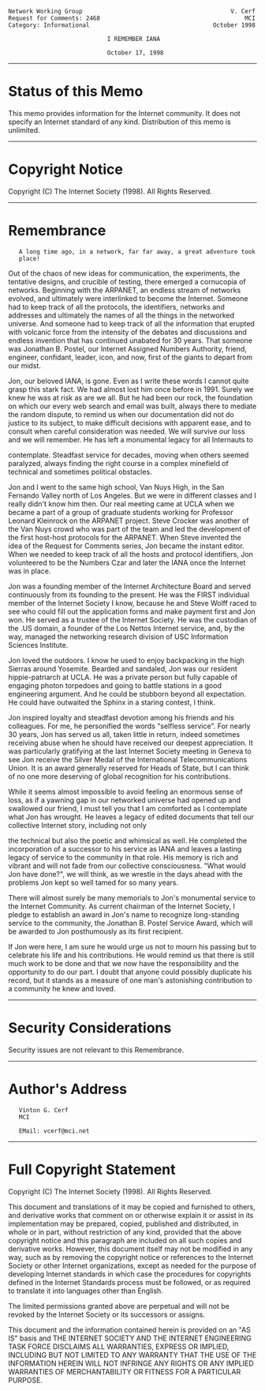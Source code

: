 

```text
Network Working Group                                          V. Cerf
Request for Comments: 2468                                         MCI
Category: Informational                                   October 1998

                            I REMEMBER IANA

                            October 17, 1998
```

---
# **Status of this Memo**

This memo provides information for the Internet community.  It does not specify an Internet standard of any kind.  Distribution of this memo is unlimited.

---
# **Copyright Notice**

Copyright \(C\) The Internet Society \(1998\).  All Rights Reserved.

---
# **Remembrance**

```text
   A long time ago, in a network, far far away, a great adventure took
   place!
```

Out of the chaos of new ideas for communication, the experiments, the tentative designs, and crucible of testing, there emerged a cornucopia of networks.  Beginning with the ARPANET, an endless stream of networks evolved, and ultimately were interlinked to become the Internet.  Someone had to keep track of all the protocols, the identifiers, networks and addresses and ultimately the names of all the things in the networked universe.  And someone had to keep track of all the information that erupted with volcanic force from the intensity of the debates and discussions and endless invention that has continued unabated for 30 years.  That someone was Jonathan B. Postel, our Internet Assigned Numbers Authority, friend, engineer, confidant, leader, icon, and now, first of the giants to depart from our midst.

Jon, our beloved IANA, is gone.  Even as I write these words I cannot quite grasp this stark fact.  We had almost lost him once before in 1991.  Surely we knew he was at risk as are we all.  But he had been our rock, the foundation on which our every web search and email was built, always there to mediate the random dispute, to remind us when our documentation did not do justice to its subject, to make difficult decisions with apparent ease, and to consult when careful consideration was needed.  We will survive our loss and we will remember.  He has left a monumental legacy for all Internauts to

contemplate.  Steadfast service for decades, moving when others seemed paralyzed, always finding the right course in a complex minefield of technical and sometimes political obstacles.

Jon and I went to the same high school, Van Nuys High, in the San Fernando Valley north of Los Angeles.  But we were in different classes and I really didn't know him then.  Our real meeting came at UCLA when we became a part of a group of graduate students working for Professor Leonard Kleinrock on the ARPANET project.  Steve Crocker was another of the Van Nuys crowd who was part of the team and led the development of the first host-host protocols for the ARPANET.  When Steve invented the idea of the Request for Comments series, Jon became the instant editor.  When we needed to keep track of all the hosts and protocol identifiers, Jon volunteered to be the Numbers Czar and later the IANA once the Internet was in place.

Jon was a founding member of the Internet Architecture Board and served continuously from its founding to the present.  He was the FIRST individual member of the Internet Society I know, because he and Steve Wolff raced to see who could fill out the application forms and make payment first and Jon won.  He served as a trustee of the Internet Society.  He was the custodian of the .US domain, a founder of the Los Nettos Internet service, and, by the way, managed the networking research division of USC Information Sciences Institute.

Jon loved the outdoors.  I know he used to enjoy backpacking in the high Sierras around Yosemite.  Bearded and sandaled, Jon was our resident hippie-patriarch at UCLA.  He was a private person but fully capable of engaging photon torpedoes and going to battle stations in a good engineering argument.  And he could be stubborn beyond all expectation.  He could have outwaited the Sphinx in a staring contest, I think.

Jon inspired loyalty and steadfast devotion among his friends and his colleagues.  For me, he personified the words "selfless service". For nearly 30 years, Jon has served us all, taken little in return, indeed sometimes receiving abuse when he should have received our deepest appreciation.  It was particularly gratifying at the last Internet Society meeting in Geneva to see Jon receive the Silver Medal of the International Telecommunications Union.  It is an award generally reserved for Heads of State, but I can think of no one more deserving of global recognition for his contributions.

While it seems almost impossible to avoid feeling an enormous sense of loss, as if a yawning gap in our networked universe had opened up and swallowed our friend, I must tell you that I am comforted as I contemplate what Jon has wrought.  He leaves a legacy of edited documents that tell our collective Internet story, including not only

the technical but also the poetic and whimsical as well.  He completed the incorporation of a successor to his service as IANA and leaves a lasting legacy of service to the community in that role. His memory is rich and vibrant and will not fade from our collective consciousness.  "What would Jon have done?", we will think, as we wrestle in the days ahead with the problems Jon kept so well tamed for so many years.

There will almost surely be many memorials to Jon's monumental service to the Internet Community.  As current chairman of the Internet Society, I pledge to establish an award in Jon's name to recognize long-standing service to the community, the Jonathan B. Postel Service Award, which will be awarded to Jon posthumously as its first recipient.

If Jon were here, I am sure he would urge us not to mourn his passing but to celebrate his life and his contributions.  He would remind us that there is still much work to be done and that we now have the responsibility and the opportunity to do our part.  I doubt that anyone could possibly duplicate his record, but it stands as a measure of one man's astonishing contribution to a community he knew and loved.

---
# **Security Considerations**

Security issues are not relevant to this Remembrance.

---
# **Author's Address**

```text
   Vinton G. Cerf
   MCI

   EMail: vcerf@mci.net
```

---
# **Full Copyright Statement**

Copyright \(C\) The Internet Society \(1998\).  All Rights Reserved.

This document and translations of it may be copied and furnished to others, and derivative works that comment on or otherwise explain it or assist in its implementation may be prepared, copied, published and distributed, in whole or in part, without restriction of any kind, provided that the above copyright notice and this paragraph are included on all such copies and derivative works.  However, this document itself may not be modified in any way, such as by removing the copyright notice or references to the Internet Society or other Internet organizations, except as needed for the purpose of developing Internet standards in which case the procedures for copyrights defined in the Internet Standards process must be followed, or as required to translate it into languages other than English.

The limited permissions granted above are perpetual and will not be revoked by the Internet Society or its successors or assigns.

This document and the information contained herein is provided on an "AS IS" basis and THE INTERNET SOCIETY AND THE INTERNET ENGINEERING TASK FORCE DISCLAIMS ALL WARRANTIES, EXPRESS OR IMPLIED, INCLUDING BUT NOT LIMITED TO ANY WARRANTY THAT THE USE OF THE INFORMATION HEREIN WILL NOT INFRINGE ANY RIGHTS OR ANY IMPLIED WARRANTIES OF MERCHANTABILITY OR FITNESS FOR A PARTICULAR PURPOSE.